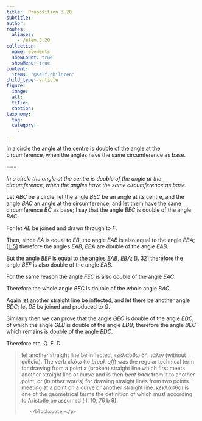 ```yaml
---
title:  Proposition 3.20
subtitle: 
author:
routes:
  aliases:
    - /elem.3.20
collection:
  name: elements
  showCount: true
  showMenu: true
content:
  items: '@self.children'
child_type: article
figure:
  image:
  alt:
  title:
  caption:
taxonomy:
  tag:
  category:
    - 
---
```


<p><emph>In a circle the angle at the centre is double of the angle at the circumference</emph>, <emph>when the angles have the same circumference as base</emph>. </p>

===

<p><em>In a circle the angle at the centre is double of the angle at the circumference</em>, <em>when the angles have the same circumference as base</em>. </p>

<p>Let <em>ABC</em> be a circle, let the angle <em>BEC</em> be an angle <lb n="5"/>at its centre, and the angle <em>BAC</em> an angle at the circumference, and let them have the same circumference <em>BC</em> as base; I say that the angle <em>BEC</em> is double of <lb n="10"/>the angle <em>BAC</em>. 
      </p>

<p>For let <em>AE</em> be joined and drawn through to <em>F</em>. </p>

<p>Then, since <em>EA</em> is equal to <em>EB</em>, <span class="center">the angle <em>EAB</em> is also equal to the <lb n="15"/>angle <em>EBA</em>; [<a href="/elem.1.5">I. 5</a>]</span> therefore the angles <em>EAB</em>, <em>EBA</em> are double of the angle <em>EAB</em>. </p>

<p>But the angle <em>BEF</em> is equal to the angles <em>EAB</em>, <em>EBA</em>; [<a href="/elem.1.32">I. 32</a>] therefore the angle <em>BEF</em> is also double of the angle <lb n="20"/><em>EAB</em>. </p>

<p>For the same reason <span class="center">the angle <em>FEC</em> is also double of the angle <em>EAC</em>.</span>
      </p>

<p>Therefore the whole angle <em>BEC</em> is double of the whole angle <em>BAC</em>. <lb n="25"/></p>

<p>Again let another straight line be inflected, and let there be another angle <em>BDC</em>; let <em>DE</em> be joined and produced to <em>G</em>. <pb n="47"/></p>

<p>Similarly then we can prove that the angle <em>GEC</em> is double of the angle <em>EDC</em>, <lb n="30"/><span class="center">of which the angle <em>GEB</em> is double of the angle <em>EDB</em>; therefore the angle <em>BEC</em> which remains is double of the angle <em>BDC</em>.</span>
      </p>

<p>Therefore etc. Q. E. D.
<blockquote n="25" class="crit" place="unspecified" anchored="yes">
        
<p><span class="bold">let another straight line be inflected</span>, <foreign lang="greek">κεκλάσθω δὴ πάλιν</foreign> (without <foreign lang="greek">εὐθεῖα</foreign>). The verb <foreign lang="greek">κλάω</foreign> (to <em>break off</em>) was the regular technical term for drawing from a point a (broken) straight line which first meets another straight line or curve and is then <em>bent back</em> from it to another point, or (in other words) for drawing straight lines from two points meeting at a point on a curve or another straight line. <foreign lang="greek">κεκλάσθαι</foreign> is one of the geometrical terms the definition of which must according to Aristotle be assumed (<xref n="Aristot. Post. Anal. 76b 9" from="ROOT" to="DITTO"><title>Anal. Post.</title> I. 10, 76 b 9</xref>).</p>

       </blockquote></p>
